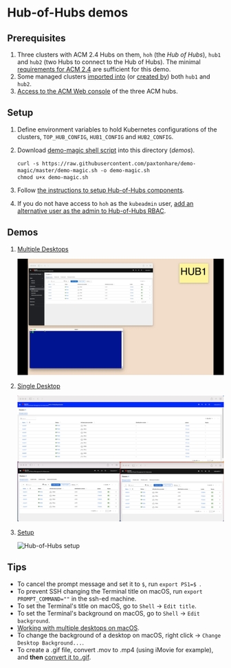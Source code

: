 # Hub-of-Hubs demos

## Prerequisites

1. Three clusters with ACM 2.4 Hubs on them, `hoh` (the _Hub of Hubs_), `hub1` and `hub2` (two Hubs to connect to the Hub of Hubs). The minimal [requirements for ACM 2.4](https://access.redhat.com/documentation/en-us/red_hat_advanced_cluster_management_for_kubernetes/2.4/html/install/installing#requirements-and-recommendations) are sufficient for this demo.
1. Some managed clusters [imported into](https://access.redhat.com/documentation/en-us/red_hat_advanced_cluster_management_for_kubernetes/2.4/html/clusters/managing-your-clusters#importing-a-target-managed-cluster-to-the-hub-cluster) (or [created by](https://access.redhat.com/documentation/en-us/red_hat_advanced_cluster_management_for_kubernetes/2.4/html/clusters/managing-your-clusters#creating-a-cluster)) both `hub1` and `hub2`.
1. [Access to the ACM Web console](https://access.redhat.com/documentation/en-us/red_hat_advanced_cluster_management_for_kubernetes/2.4/html/web_console/web-console#accessing-your-console) of the three ACM hubs.

## Setup
1.  Define environment variables to hold Kubernetes configurations of the clusters, `TOP_HUB_CONFIG`, `HUB1_CONFIG` and `HUB2_CONFIG`.
1.  Download [demo-magic shell script](https://github.com/paxtonhare/demo-magic) into this directory (_demos_).

    ```
    curl -s https://raw.githubusercontent.com/paxtonhare/demo-magic/master/demo-magic.sh -o demo-magic.sh
    chmod u+x demo-magic.sh
    ```

4.  Follow [the instructions to setup Hub-of-Hubs components](setup).
5.  If you do not have access to `hoh` as the `kubeadmin` user, [add an alternative user as the admin to Hub-of-Hubs RBAC](https://github.com/stolostron/hub-of-hubs-rbac#update-role-bindings-or-role-definitions).

## Demos

1.  [Multiple Desktops](multiple_desktops)

    ![Hub-of-Hubs Multiple Desktops](multiple_desktops/images/animation.gif)
    
1.  [Single Desktop](single_desktop)

    ![Hub-of-Hubs Single Desktop, Cluster view](single_desktop/images/cluster_view.png)

1.  [Setup](setup)

    ![Hub-of-Hubs setup](setup/animation.gif)

## Tips

* To cancel the prompt message and set it to `$`, run `export PS1=$ `.
* To prevent SSH changing the Terminal title on macOS, run `export PROMPT_COMMAND=""` in the ssh-ed machine.
* To set the Terminal's title on macOS, go to `Shell` -> `Edit title`.
* To set the Terminal's background on macOS, go to `Shell` -> `Edit background`.
* [Working with multiple desktops on macOS](https://www.chriswrites.com/create-multiple-desktops-mission-control/).
* To change the background of a desktop on macOS, right click -> `Change Desktop Background...`.
* To create a .gif file, convert .mov to .mp4 (using iMovie for example), and **then** [convert it to .gif](https://medium.com/@patdugan/converting-a-mov-to-a-gif-6bb055e54230). 
